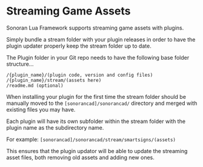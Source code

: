 # Streaming Game Assets
Sonoran Lua Framework supports streaming game assets with plugins.

Simply bundle a stream folder with your plugin releases in order to have the plugin updater properly keep the stream folder up to date.

The Plugin folder in your Git repo needs to have the following base folder structure...

```
/{plugin_name}/(plugin code, version and config files)
/{plugin_name}/stream/(assets here)
/readme.md (optional)
```

When installing your plugin for the first time the stream folder should be manually moved to the `[sonorancad]/sonorancad/` directory and merged with existing files you may have.

Each plugin will have its own subfolder within the stream folder with the plugin name as the subdirectory name.

For example: `[sonorancad]/sonorancad/stream/smartsigns/(assets)`

This ensures that the plugin updator will be able to update the streaming asset files, both removing old assets and adding new ones.
